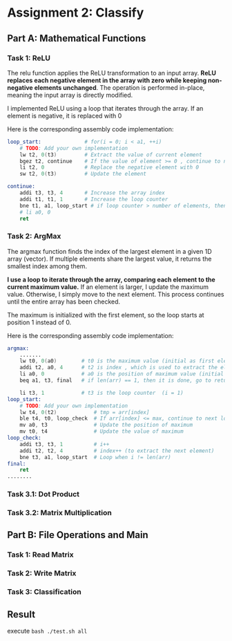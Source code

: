 # Assignment 2: Classify

## Part A: Mathematical Functions

### Task 1: ReLU
The relu function applies the ReLU transformation to an input array. **ReLU replaces each negative element in the array with zero while keeping non-negative elements unchanged**. The operation is performed in-place, meaning the input array is directly modified.

I implemented ReLU using a loop that iterates through the array. If an element is negative, it is replaced with 0

Here is the corresponding assembly code implementation:
```s 
loop_start:              # for(i = 0; i < a1, ++i)
    # TODO: Add your own implementation
    lw t2, 0(t3)         # Extract the value of current element
    bgez t2, continue    # If the value of element >= 0 , continue to next loop
    li t2, 0             # Replace the negative element with 0
    sw t2, 0(t3)         # Update the element

continue:
    addi t3, t3, 4       # Increase the array index
    addi t1, t1, 1       # Increase the loop counter
    bne t1, a1, loop_start # if loop counter > number of elements, then break.
    # li a0, 0
    ret
```

### Task 2: ArgMax
The argmax function finds the index of the largest element in a given 1D array (vector). If multiple elements share the largest value, it returns the smallest index among them.

**I use a loop to iterate through the array, comparing each element to the current maximum value.** If an element is larger, I update the maximum value. Otherwise, I simply move to the next element. This process continues until the entire array has been checked.

The maximum is initialized with the first element, so the loop starts at position 1 instead of 0.

Here is the corresponding assembly code implementation:
```s
argmax:
    .......
    lw t0, 0(a0)        # t0 is the maximum value (initial as first element)
    addi t2, a0, 4      # t2 is index , which is used to extract the element from array  (arr[index])
    li a0, 0            # a0 is the position of maximum value (initial as first position)
    beq a1, t3, final   # if len(arr) == 1, then it is done, go to return

    li t3, 1            # t3 is the loop counter  (i = 1)
loop_start:     
    # TODO: Add your own implementation
    lw t4, 0(t2)            # tmp = arr[index]
    ble t4, t0, loop_check  # If arr[index] <= max, continue to next loop
    mv a0, t3               # Update the position of maximum
    mv t0, t4               # Update the value of maximum
loop_check:
    addi t3, t3, 1          # i++
    addi t2, t2, 4          # index++ (to extract the next element)
    bne t3, a1, loop_start  # Loop when i != len(arr)
final:
    ret
........
```


### Task 3.1: Dot Product 

### Task 3.2: Matrix Multiplication

## Part B: File Operations and Main

### Task 1: Read Matrix

### Task 2: Write Matrix

### Task 3: Classification

## Result
execute `bash ./test.sh all`
